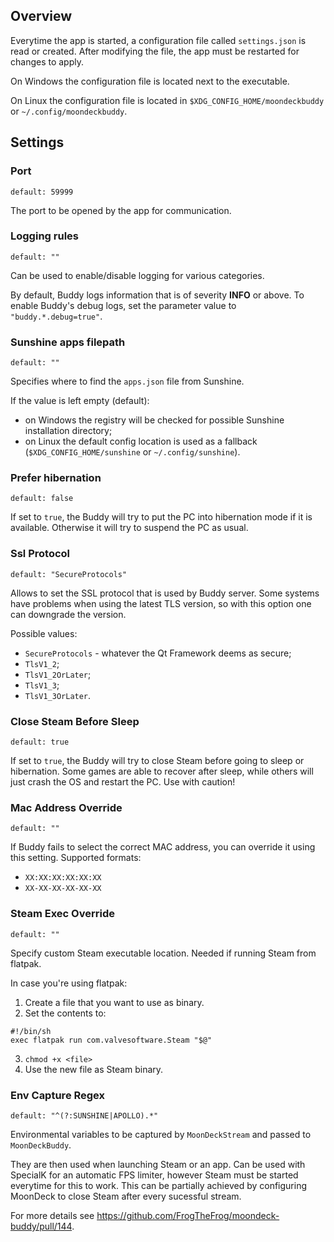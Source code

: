 ## Overview

Everytime the app is started, a configuration file called `settings.json` is read or created. After modifying the file, the app must be restarted for changes to apply.

On Windows the configuration file is located next to the executable.

On Linux the configuration file is located in `$XDG_CONFIG_HOME/moondeckbuddy` or `~/.config/moondeckbuddy`.

## Settings

### Port
`default: 59999`

The port to be opened by the app for communication.

### Logging rules
`default: ""`

Can be used to enable/disable logging for various categories.

By default, Buddy logs information that is of severity **INFO** or above. To enable Buddy's debug logs, set the parameter value to `"buddy.*.debug=true"`.

### Sunshine apps filepath
`default: ""`

Specifies where to find the `apps.json` file from Sunshine.

If the value is left empty (default):
* on Windows the registry will be checked for possible Sunshine installation directory;
* on Linux the default config location is used as a fallback (`$XDG_CONFIG_HOME/sunshine` or `~/.config/sunshine`).

### Prefer hibernation
`default: false`

If set to `true`, the Buddy will try to put the PC into hibernation mode if it is available. Otherwise it will try to suspend the PC as usual.

### Ssl Protocol
`default: "SecureProtocols"`

Allows to set the SSL protocol that is used by Buddy server. Some systems have problems when using the latest TLS version, so with this option one can downgrade the version.

Possible values:
- `SecureProtocols` - whatever the Qt Framework deems as secure;
- `TlsV1_2`;
- `TlsV1_2OrLater`;
- `TlsV1_3`;
- `TlsV1_3OrLater`.

### Close Steam Before Sleep
`default: true`

If set to `true`, the Buddy will try to close Steam before going to sleep or hibernation. Some games are able to recover after sleep, while others will just crash the OS and restart the PC. Use with caution!

### Mac Address Override
`default: ""`

If Buddy fails to select the correct MAC address, you can override it using this setting. Supported formats:
- `XX:XX:XX:XX:XX:XX`
- `XX-XX-XX-XX-XX-XX`

### Steam Exec Override
`default: ""`

Specify custom Steam executable location. Needed if running Steam from flatpak.

In case you're using flatpak:
1. Create a file that you want to use as binary.
2. Set the contents to:
```
#!/bin/sh
exec flatpak run com.valvesoftware.Steam "$@"
```
3. `chmod +x <file>`
4. Use the new file as Steam binary.

### Env Capture Regex
`default: "^(?:SUNSHINE|APOLLO).*"`

Environmental variables to be captured by `MoonDeckStream` and passed to `MoonDeckBuddy`.

They are then used when launching Steam or an app. Can be used with SpecialK for an automatic FPS limiter, however Steam must be started everytime for this to work. This can be partially achieved by configuring MoonDeck to close Steam after every sucessful stream.

For more details see https://github.com/FrogTheFrog/moondeck-buddy/pull/144.
